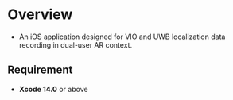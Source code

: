 # Overview

* An iOS application designed for VIO and UWB localization data recording in dual-user AR context.

## Requirement

* __Xcode 14.0__ or above

